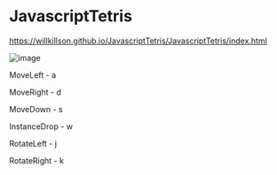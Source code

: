 # JavascriptTetris


https://willkillson.github.io/JavascriptTetris/JavascriptTetris/index.html

![image](https://user-images.githubusercontent.com/26101774/42551316-7f67fce0-848b-11e8-99d8-08fef0dc890f.png)


MoveLeft - a  

MoveRight - d   

MoveDown - s    

InstanceDrop - w    

RotateLeft - j    

RotateRight - k   


